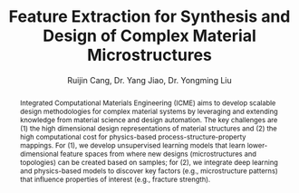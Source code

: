 ---
layout: project
shorttitle:  "Feature Extraction for Synthesis and Design of Complex Material Microstructures"
title:  "Feature Extraction for Synthesis and Design of Complex Material Microstructures"
author: Ruijin Cang, Dr. Yang Jiao, Dr. Yongming Liu
authorlink:
categories: project-current
publishdate: 2017
image: _images/materialdesign/image.jpg

summaryimg: _images/materialdesign/summaryimg.jpg
imgcaption: (Top) Original samples from Ti-6Al-4V alloy, Pb-Sn alloy, Fontainebleau sandstone, and spherical colloids (Bottom) Random reconstructions by learning from the samples (Cang et al., 2016, 2017)

summaryimglink2: https://raw.githubusercontent.com/DesignInformaticsLab/StyleTransfer-VAE/master/VAE%2BST/image/Random.JPG
imgcaption2: Augmented variational autoencoder for scalable topology optimization (Paper in preparation, collaboration with <a href="http://systemdesign.illinois.edu/">Engineering System Design Lab@UIUC</a>)

summaryimglink3: https://raw.githubusercontent.com/DesignInformaticsLab/StyleTransfer-VAE/master/image/model.JPG
imgcaption3: Finding a low dimensional design space for accelerated material design through deep learning (Paper in preparation, <a href="https://github.com/DesignInformaticsLab/StyleTransfer-VAE">source code</a>)

abstract: "Integrated Computational Materials Engineering (ICME) aims to 
develop scalable design methodologies for complex material systems by leveraging and extending 
knowledge from material science and design automation. The key challenges are 
(1) the high dimensional design representations of material structures and (2) 
the high computational cost for physics-based process-structure-property mappings.
For (1), we develop unsupervised learning models that learn lower-dimensional feature 
spaces from where new designs (microstructures and topologies) can be created 
based on samples;
for (2), we integrate deep learning and physics-based models to discover key factors 
(e.g., microstructure patterns) that influence properties of interest (e.g., fracture strength)."

paper: published
paper_detail: Cang, R., Xu, Y., Chen, S., Liu, Y., Jiao, Y., and Ren, Y. (2017). Microstructure Representation and Reconstruction of Heterogeneous Materials via Deep Belief Network for Computational Material Design. <i>ASME Journal of Mechanical Design</i>.
paper_arxiv: https://arxiv.org/abs/1612.07401 
paper_video: http://www.youtube.com/embed/PQm2wSdKC2w
source: https://github.com/DesignInformaticsLab/Material-Design
paper2: published
paper_detail2: Cang, R., and Ren, Y. (2017). Scalable Microstructure Reconstruction with Multi-scale Pattern Preservation. <i>In ASME 2017 International Design Engineering Technical Conferences and Computers and Information in Engineering Conference. American Society of Mechanical Engineers</i>.
paper_link2: _papers/idetc2017cang.pdf
---